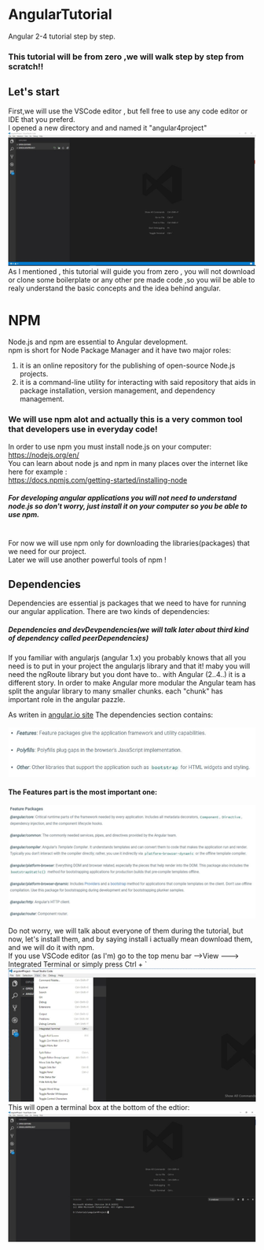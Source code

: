 # AngularTutorial
Angular 2-4 tutorial step by step.

### This tutorial will be from zero ,we will walk step by step from scratch!!

## Let's start 
First,we will use the VSCode  editor , but fell free to use any code editor or IDE that you preferd.
<br>
I opened a new directory and and named it "angular4project"
<br>
<img width="900" src="https://github.com/DotanTalitman/AngularTutorial/blob/master/Capture-1.JPG"/>
<br>
As I mentioned , this tutorial will guide you from zero , you will not download or clone some boilerplate or any other pre made code ,so you wiil be able to realy understand the basic concepts and the idea behind angular.
<br>
# NPM

Node.js and npm are essential to Angular development.<br>
npm is short for Node Package Manager and it have two major roles:
1. it is an online repository for the publishing of open-source Node.js projects.
2. it is a command-line utility for interacting with said repository that aids in package installation, version management, and dependency management.

### We will use npm alot and actually this is a very common tool  that developers use in everyday code!
In order to use npm you must install node.js on your computer: 
<br>
https://nodejs.org/en/ 
<br>
You can learn about node js and npm in many places over the internet like here for example :
<br>
https://docs.npmjs.com/getting-started/installing-node
<br>
##### For developing angular applications you will not need to understand node.js  so don't worry, just install it on your computer so you be able to use npm.
<br>
For now we will use npm only for downloading the libraries(packages)  that we need for our project.
<br>
Later we will use another powerful tools of npm !
<br>

## Dependencies
Dependencies are essential js packages that we need to have for running our angular application.
There are two kinds of dependencies:
##### Dependencies and devDevpendencies(we will talk later about third kind of dependency called peerDependencies)
If you familiar with angularjs (angular 1.x) you probably knows that all you need is to put in your project the angularjs library and that it! maby you will need the ngRoute library but you dont have to.. with Angular (2..4..)  it is a different story.
In order to make Angular more modular the Angular team has split the angular library to many smaller chunks.
each "chunk" has important role in the angular pazzle.

As writen in <a href="https://angular.io/docs/ts/latest/guide/npm-packages.html#!#dependencies">angular.io site</a>
The dependencies section contains:
<br><br>
  <img src="https://github.com/DotanTalitman/AngularTutorial/blob/master/Capture-2.JPG" with="500"/>
#### The Features part is the most important one:
  <img src="https://github.com/DotanTalitman/AngularTutorial/blob/master/Capture-3.JPG" with="500"/>

Do not worry, we will talk about everyone of them during the tutorial, but now, let's install them, and by saying install i actually mean download  them, and we will do it with npm.
<br>
If you use VSCode editor (as I'm) go to the top menu bar -->View ---> Integrated Terminal or simply press Ctrl + ` 
 <img src="https://github.com/DotanTalitman/AngularTutorial/blob/master/Capture-4.JPG" with="500"/>
This will open a terminal box at the bottom of the edtior:
 <img src="https://github.com/DotanTalitman/AngularTutorial/blob/master/Capture-5.JPG" with="500"/>







